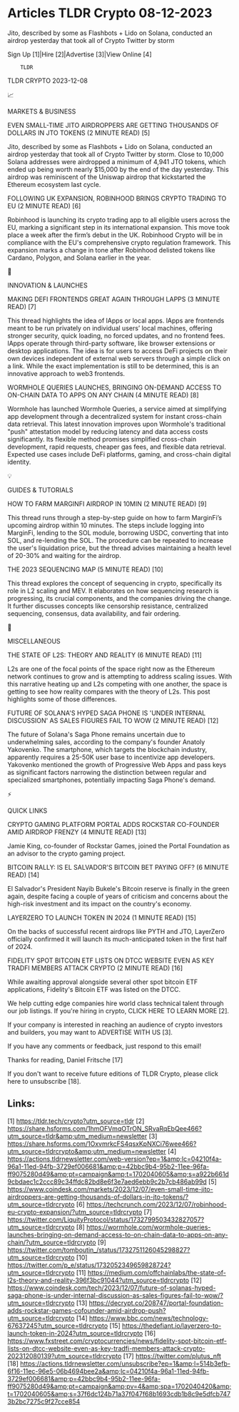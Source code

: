 # Articles TLDR Crypto 08-12-2023

Jito, described by some as Flashbots + Lido on Solana, conducted an
airdrop yesterday that took all of Crypto Twitter by storm  

Sign Up [1]|Hire [2]|Advertise [3]|View Online [4] 

		TLDR 

TLDR CRYPTO 2023-12-08

📈 

MARKETS & BUSINESS

 EVEN SMALL-TIME JITO AIRDROPPERS ARE GETTING THOUSANDS OF DOLLARS IN
JTO TOKENS (2 MINUTE READ) [5] 

 Jito, described by some as Flashbots + Lido on Solana, conducted an
airdrop yesterday that took all of Crypto Twitter by storm. Close to
10,000 Solana addresses were airdropped a minimum of 4,941 JTO tokens,
which ended up being worth nearly $15,000 by the end of the day
yesterday. This airdrop was reminiscent of the Uniswap airdrop that
kickstarted the Ethereum ecosystem last cycle. 

 FOLLOWING UK EXPANSION, ROBINHOOD BRINGS CRYPTO TRADING TO EU (2
MINUTE READ) [6] 

 Robinhood is launching its crypto trading app to all eligible users
across the EU, marking a significant step in its international
expansion. This move took place a week after the firm’s debut in the
UK. Robinhood Crypto will be in compliance with the EU's comprehensive
crypto regulation framework. This expansion marks a change in tone
after Robinhood delisted tokens like Cardano, Polygon, and Solana
earlier in the year. 

🚀 

INNOVATION & LAUNCHES

 MAKING DEFI FRONTENDS GREAT AGAIN THROUGH LAPPS (3 MINUTE READ) [7] 

 This thread highlights the idea of lApps or local apps. lApps are
frontends meant to be run privately on individual users’ local
machines, offering stronger security, quick loading, no forced
updates, and no frontend fees. lApps operate through third-party
software, like browser extensions or desktop applications. The idea is
for users to access DeFi projects on their own devices independent of
external web servers through a simple click on a link. While the exact
implementation is still to be determined, this is an innovative
approach to web3 frontends. 

 WORMHOLE QUERIES LAUNCHES, BRINGING ON-DEMAND ACCESS TO ON-CHAIN DATA
TO APPS ON ANY CHAIN (4 MINUTE READ) [8] 

 Wormhole has launched Wormhole Queries, a service aimed at
simplifying app development through a decentralized system for instant
cross-chain data retrieval. This latest innovation improves upon
Wormhole's traditional "push" attestation model by reducing latency
and data access costs significantly. Its flexible method promises
simplified cross-chain development, rapid requests, cheaper gas fees,
and flexible data retrieval. Expected use cases include DeFi
platforms, gaming, and cross-chain digital identity. 

💡 

GUIDES & TUTORIALS

 HOW TO FARM MARGINFI AIRDROP IN 10MIN (2 MINUTE READ) [9] 

 This thread runs through a step-by-step guide on how to farm
MarginFi’s upcoming airdrop within 10 minutes. The steps include
logging into MarginFi, lending to the SOL module, borrowing USDC,
converting that into SOL, and re-lending the SOL. The procedure can be
repeated to increase the user's liquidation price, but the thread
advises maintaining a health level of 20-30% and waiting for the
airdrop. 

 THE 2023 SEQUENCING MAP (5 MINUTE READ) [10] 

 This thread explores the concept of sequencing in crypto,
specifically its role in L2 scaling and MEV. It elaborates on how
sequencing research is progressing, its crucial components, and the
companies driving the change. It further discusses concepts like
censorship resistance, centralized sequencing, consensus, data
availability, and fair ordering. 

🦄 

MISCELLANEOUS

 THE STATE OF L2S: THEORY AND REALITY (6 MINUTE READ) [11] 

 L2s are one of the focal points of the space right now as the
Ethereum network continues to grow and is attempting to address
scaling issues. With this narrative heating up and L2s competing with
one another, the space is getting to see how reality compares with the
theory of L2s. This post highlights some of those differences. 

 FUTURE OF SOLANA'S HYPED SAGA PHONE IS 'UNDER INTERNAL DISCUSSION' AS
SALES FIGURES FAIL TO WOW (2 MINUTE READ) [12] 

 The future of Solana's Saga Phone remains uncertain due to
underwhelming sales, according to the company's founder Anatoly
Yakovenko. The smartphone, which targets the blockchain industry,
apparently requires a 25-50K user base to incentivize app developers.
Yakovenko mentioned the growth of Progressive Web Apps and pass keys
as significant factors narrowing the distinction between regular and
specialized smartphones, potentially impacting Saga Phone's demand. 

⚡ 

QUICK LINKS

 CRYPTO GAMING PLATFORM PORTAL ADDS ROCKSTAR CO-FOUNDER AMID AIRDROP
FRENZY (4 MINUTE READ) [13] 

 Jamie King, co-founder of Rockstar Games, joined the Portal
Foundation as an advisor to the crypto gaming project. 

 BITCOIN RALLY: IS EL SALVADOR'S BITCOIN BET PAYING OFF? (6 MINUTE
READ) [14] 

 El Salvador's President Nayib Bukele's Bitcoin reserve is finally in
the green again, despite facing a couple of years of criticism and
concerns about the high-risk investment and its impact on the
country's economy. 

 LAYERZERO TO LAUNCH TOKEN IN 2024 (1 MINUTE READ) [15] 

 On the backs of successful recent airdrops like PYTH and JTO,
LayerZero officially confirmed it will launch its much-anticipated
token in the first half of 2024. 

 FIDELITY SPOT BITCOIN ETF LISTS ON DTCC WEBSITE EVEN AS KEY TRADFI
MEMBERS ATTACK CRYPTO (2 MINUTE READ) [16] 

 While awaiting approval alongside several other spot bitcoin ETF
applications, Fidelity's Bitcoin ETF was listed on the DTCC. 

 We help cutting edge companies hire world class technical talent
through our job listings. If you're hiring in crypto, CLICK HERE TO
LEARN MORE [2]. 

If your company is interested in reaching an audience of crypto
investors and builders, you may want to ADVERTISE WITH US [3]. 

If you have any comments or feedback, just respond to this email! 

Thanks for reading, 
Daniel Fritsche [17] 

If you don't want to receive future editions of TLDR Crypto,
please click here to unsubscribe [18]. 

 

Links:
------
[1] https://tldr.tech/crypto?utm_source=tldr
[2] https://share.hsforms.com/1hmOFVmqOTrON_SRvaRqEbQee466?utm_source=tldr&amp;utm_medium=newsletter
[3] https://share.hsforms.com/1OxvmrkcFS4qsxKpNXCi76wee466?utm_source=tldrcrypto&amp;utm_medium=newsletter
[4] https://actions.tldrnewsletter.com/web-version?ep=1&amp;lc=04210f4a-96a1-11ed-94fb-3729ef006681&amp;p=42bbc9b4-95b2-11ee-96fa-ff9075280d49&amp;pt=campaign&amp;t=1702040605&amp;s=a922b661d9cbdaec1c2ccc89c34ffdc82bd8e6f3e7aed6ebb9c2b7cb486ab99d
[5] https://www.coindesk.com/markets/2023/12/07/even-small-time-jito-airdroppers-are-getting-thousands-of-dollars-in-jto-tokens/?utm_source=tldrcrypto
[6] https://techcrunch.com/2023/12/07/robinhood-eu-crypto-expansion/?utm_source=tldrcrypto
[7] https://twitter.com/LiquityProtocol/status/1732799503432827057?utm_source=tldrcrypto
[8] https://wormhole.com/wormhole-queries-launches-bringing-on-demand-access-to-on-chain-data-to-apps-on-any-chain/?utm_source=tldrcrypto
[9] https://twitter.com/tomboutin_/status/1732751126045298827?utm_source=tldrcrypto
[10] https://twitter.com/p_e/status/1732052349659828724?utm_source=tldrcrypto
[11] https://medium.com/offchainlabs/the-state-of-l2s-theory-and-reality-396f3bc91044?utm_source=tldrcrypto
[12] https://www.coindesk.com/tech/2023/12/07/future-of-solanas-hyped-saga-phone-is-under-internal-discussion-as-sales-figures-fail-to-wow/?utm_source=tldrcrypto
[13] https://decrypt.co/208747/portal-foundation-adds-rockstar-games-cofounder-amid-airdrop-push?utm_source=tldrcrypto
[14] https://www.bbc.com/news/technology-67637245?utm_source=tldrcrypto
[15] https://thedefiant.io/layerzero-to-launch-token-in-2024?utm_source=tldrcrypto
[16] https://www.fxstreet.com/cryptocurrencies/news/fidelity-spot-bitcoin-etf-lists-on-dtcc-website-even-as-key-tradfi-members-attack-crypto-202312080139?utm_source=tldrcrypto
[17] https://twitter.com/plutus_nft
[18] https://actions.tldrnewsletter.com/unsubscribe?ep=1&amp;l=514b3efb-6f16-11ec-96e5-06b4694bee2a&amp;lc=04210f4a-96a1-11ed-94fb-3729ef006681&amp;p=42bbc9b4-95b2-11ee-96fa-ff9075280d49&amp;pt=campaign&amp;pv=4&amp;spa=1702040420&amp;t=1702040605&amp;s=37f6dc124b71a37f047f68b1693cdb1b8c9e5dfcb7473b2bc7275c9f27cce854